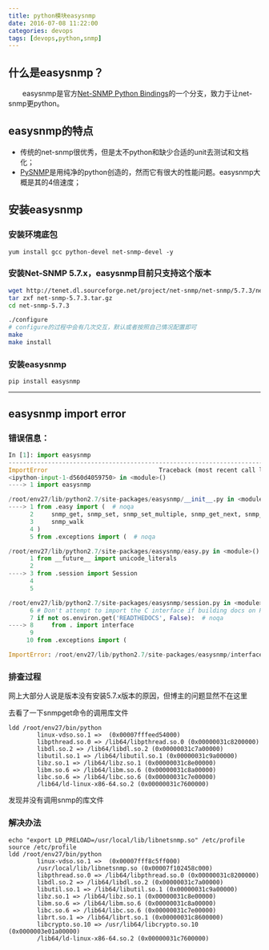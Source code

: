 ```yaml
---
title: python模块easysnmp
date: 2016-07-08 11:22:00
categories: devops
tags: [devops,python,snmp]
---
```

## 什么是easysnmp？
&emsp;&emsp;easysnmp是官方[Net-SNMP Python Bindings](http://net-snmp.sourceforge.net/wiki/index.php/Python_Bindings)的一个分支，致力于让net-snmp更python。

## easysnmp的特点
* 传统的net-snmp很优秀，但是太不python和缺少合适的unit去测试和文档化；
* [PySNMP](http://pysnmp.sourceforge.net/)是用纯净的python创造的，然而它有很大的性能问题。easysnmp大概是其的4倍速度；
  <!--more-->

## 安装easysnmp

### 安装环境底包
```
yum install gcc python-devel net-snmp-devel -y
```

### 安装Net-SNMP 5.7.x，easysnmp目前只支持这个版本
``` bash
wget http://tenet.dl.sourceforge.net/project/net-snmp/net-snmp/5.7.3/net-snmp-5.7.3.tar.gz
tar zxf net-snmp-5.7.3.tar.gz
cd net-snmp-5.7.3

./configure
# configure的过程中会有几次交互，默认或者按照自己情况配置即可
make
make install
```

### 安装easysnmp
```
pip install easysnmp
```

---

## easysnmp import error

### 错误信息：
``` python
In [1]: import easysnmp
---------------------------------------------------------------------------
ImportError                               Traceback (most recent call last)
<ipython-input-1-d560d4059750> in <module>()
----> 1 import easysnmp

/root/env27/lib/python2.7/site-packages/easysnmp/__init__.py in <module>()
----> 1 from .easy import (  # noqa
      2     snmp_get, snmp_set, snmp_set_multiple, snmp_get_next, snmp_get_bulk,
      3     snmp_walk
      4 )
      5 from .exceptions import (  # noqa

/root/env27/lib/python2.7/site-packages/easysnmp/easy.py in <module>()
      1 from __future__ import unicode_literals
      2
----> 3 from .session import Session
      4
      5

/root/env27/lib/python2.7/site-packages/easysnmp/session.py in <module>()
      6 # Don't attempt to import the C interface if building docs on RTD
      7 if not os.environ.get('READTHEDOCS', False):  # noqa
----> 8     from . import interface
      9
     10 from .exceptions import (

ImportError: /root/env27/lib/python2.7/site-packages/easysnmp/interface.so: undefined symbol: netsnmp_transport_config_compare

```

### 排查过程
网上大部分人说是版本没有安装5.7.x版本的原因，但博主的问题显然不在这里

去看了一下snmpget命令的调用库文件
```
ldd /root/env27/bin/python
        linux-vdso.so.1 =>  (0x00007fffeed54000)
        libpthread.so.0 => /lib64/libpthread.so.0 (0x00000031c8200000)
        libdl.so.2 => /lib64/libdl.so.2 (0x00000031c7a00000)
        libutil.so.1 => /lib64/libutil.so.1 (0x00000031c9a00000)
        libz.so.1 => /lib64/libz.so.1 (0x00000031c8e00000)
        libm.so.6 => /lib64/libm.so.6 (0x00000031c8a00000)
        libc.so.6 => /lib64/libc.so.6 (0x00000031c7e00000)
        /lib64/ld-linux-x86-64.so.2 (0x00000031c7600000)
```
发现并没有调用snmp的库文件

### 解决办法
```
echo "export LD_PRELOAD=/usr/local/lib/libnetsnmp.so" /etc/profile
source /etc/profile
ldd /root/env27/bin/python
        linux-vdso.so.1 =>  (0x00007fff8c5ff000)
        /usr/local/lib/libnetsnmp.so (0x00007f102458c000)
        libpthread.so.0 => /lib64/libpthread.so.0 (0x00000031c8200000)
        libdl.so.2 => /lib64/libdl.so.2 (0x00000031c7a00000)
        libutil.so.1 => /lib64/libutil.so.1 (0x00000031c9a00000)
        libz.so.1 => /lib64/libz.so.1 (0x00000031c8e00000)
        libm.so.6 => /lib64/libm.so.6 (0x00000031c8a00000)
        libc.so.6 => /lib64/libc.so.6 (0x00000031c7e00000)
        librt.so.1 => /lib64/librt.so.1 (0x00000031c8600000)
        libcrypto.so.10 => /usr/lib64/libcrypto.so.10 (0x0000003e01a00000)
        /lib64/ld-linux-x86-64.so.2 (0x00000031c7600000)
```